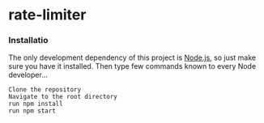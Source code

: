 # rate-limiter

### Installatio


The only development dependency of this project is [Node.js](https://nodejs.org), so just make sure you have it installed.
Then type few commands known to every Node developer...

```
Clone the repository
Navigate to the root directory
run npm install
run npm start

